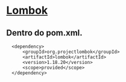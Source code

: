 # [Lombok](https://www.baeldung.com/intro-to-project-lombok) 

## Dentro do pom.xml.
<dependencies>
  
```
  <dependency>
      <groupId>org.projectlombok</groupId>
      <artifactId>lombok</artifactId>
      <version>1.18.20</version>
      <scope>provided</scope>
  </dependency>
```
</dependencies>
